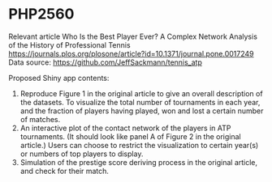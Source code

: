 # PHP2560
Relevant article
Who Is the Best Player Ever? A Complex Network Analysis of the History of Professional Tennis
https://journals.plos.org/plosone/article?id=10.1371/journal.pone.0017249
Data source: https://github.com/JeffSackmann/tennis_atp

Proposed Shiny app contents:
1. Reproduce Figure 1 in the original article to give an overall description of the datasets. To visualize the total number of tournaments in each year, and the fraction of players having played, won and lost a certain number of matches.
2. An interactive plot of the contact network of the players in ATP tournaments. (It should look like panel A of Figure 2 in the original article.) Users can choose to restrict the visualization to certain year(s) or numbers of top players to display.
3. Simulation of the prestige score deriving process in the original article, and check for their match. 

